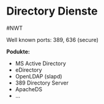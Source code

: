 # Directory Dienste
#NWT 

Well known ports: 389, 636 (secure)

**Podukte:**
- MS Active Directory
- eDirectory
- OpenLDAP (slapd)
- 389 Directory Server
- ApacheDS
- ...